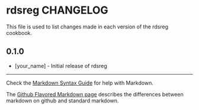 rdsreg CHANGELOG
================

This file is used to list changes made in each version of the rdsreg cookbook.

0.1.0
-----
- [your_name] - Initial release of rdsreg

- - -
Check the [Markdown Syntax Guide](http://daringfireball.net/projects/markdown/syntax) for help with Markdown.

The [Github Flavored Markdown page](http://github.github.com/github-flavored-markdown/) describes the differences between markdown on github and standard markdown.

